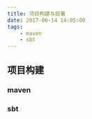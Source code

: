 ```yaml
---
title: 项目构建与部署
date: 2017-06-14 14:05:00
tags: 
    - maven
    - sbt
---
```


## 项目构建

### maven

### sbt
